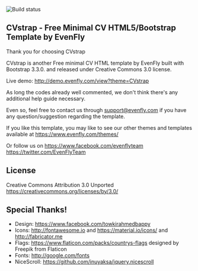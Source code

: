 <img src="https://travis-ci.org/matbgn/CV.svg?branch=master" alt="Build status">

CVstrap - Free Minimal CV HTML5/Bootstrap Template by EvenFly
------------------------------------

Thank you for choosing CVstrap

CVstrap is another Free minimal CV HTML template by EvenFly built with Bootstrap 3.3.0. and released under Creative Commons 3.0 license.

Live demo: http://demo.evenfly.com/view?theme=CVstrap

As long the codes already well commented, we don't think there's any additional help guide necessary.

Even so, feel free to contact us through support@evenfly.com if you have any question/suggestion regarding the template.

If you like this template, you may like to see our other themes and templates  available at https://www.evenfly.com/themes/

Or follow us on
https://www.facebook.com/evenflyteam
https://twitter.com/EvenFlyTeam


License
------------------------------------
Creative Commons Attribution 3.0 Unported
https://creativecommons.org/licenses/by/3.0/


Special Thanks!
------------------------------------
- Design: https://www.facebook.com/towkirahmedbappy
- Icons: http://fontawesome.io and https://material.io/icons/ and http://fabricator.me
- Flags: https://www.flaticon.com/packs/countrys-flags designed by Freepik from Flaticon
- Fonts: http://google.com/fonts
- NiceScroll: https://github.com/inuyaksa/jquery.nicescroll
